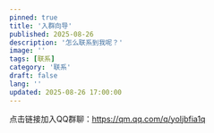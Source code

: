 ```yaml
---
pinned: true
title: '入群向导'
published: 2025-08-26
description: '怎么联系到我呢？'
image: ''
tags: [联系]
category: '联系'
draft: false 
lang: ''
updated: 2025-08-26 17:00:00
---
```

点击链接加入QQ群聊：https://qm.qq.com/q/yoIjbfia1q